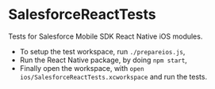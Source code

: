 # SalesforceReactTests
Tests for Salesforce Mobile SDK React Native iOS modules.

* To setup the test workspace, run `./prepareios.js`,
* Run the React Native package, by doing `npm start`,
* Finally open the workspace, with `open ios/SalesforceReactTests.xcworkspace` and run the tests.
